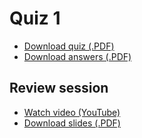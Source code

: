 # Quiz 1 

* [Download quiz (.PDF)](http://cdn.cs50.net/2012/fall/quizzes/1/quiz1.pdf)
* [Download answers (.PDF)](http://cdn.cs50.net/2012/fall/quizzes/1/key1.pdf)

## Review session

* [Watch video (YouTube)](http://www.youtube.com/watch?v=zdpLbvCcq8Q)
* [Download slides (.PDF)](http://cdn.cs50.net/2012/fall/quizzes/1/review1.pdf)

